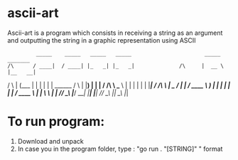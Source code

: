 # ascii-art

Ascii-art is a program which consists in receiving a string as an argument and outputting the string in a graphic representation using ASCII

             _____    _____   _____   _____                       _____    _______  
    /\      / ____|  / ____| |_   _| |_   _|              /\     |  __ \  |__   __|
   /  \    | (___   | |        | |     | |    ______     /  \    | |__) |    | |
  / /\ \    \___ \  | |        | |     | |   |______|   / /\ \   |  _  /     | |
 / ____ \   ____) | | |____   _| |_   _| |_            / ____ \  | | \ \     | |
/_/    \_\ |_____/   \_____| |_____| |_____|          /_/    \_\ |_|  \_\    |_|



# To run program: 
1. Download and unpack
2. In case you in the program folder, type : "go run . "[STRING]" " format
